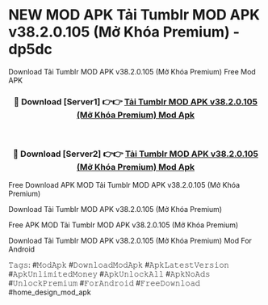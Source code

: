 # NEW MOD APK Tải Tumblr MOD APK v38.2.0.105 (Mở Khóa Premium) - dp5dc
Download Tải Tumblr MOD APK v38.2.0.105 (Mở Khóa Premium) Free Mod APK

<div align="center">
<h3>🔴 Download [Server1] 👉👉 <a href="https://apk-comot.site?title=Tải_Tumblr_MOD_APK_v38.2.0.105_(Mở_Khóa_Premium)">Tải Tumblr MOD APK v38.2.0.105 (Mở Khóa Premium) Mod Apk</a></h3><br>

<h3>🔴 Download [Server2] 👉👉 <a href="https://apk-comot.site?title=Tải_Tumblr_MOD_APK_v38.2.0.105_(Mở_Khóa_Premium)">Tải Tumblr MOD APK v38.2.0.105 (Mở Khóa Premium) Mod Apk</a></h3>
</div>


Free Download APK MOD Tải Tumblr MOD APK v38.2.0.105 (Mở Khóa Premium)

Download Tải Tumblr MOD APK v38.2.0.105 (Mở Khóa Premium) 

Free APK MOD Tải Tumblr MOD APK v38.2.0.105 (Mở Khóa Premium) 

Download Tải Tumblr MOD APK v38.2.0.105 (Mở Khóa Premium) Mod For Android

𝚃𝚊𝚐𝚜: #𝙼𝚘𝚍𝙰𝚙𝚔 #𝙳𝚘𝚠𝚗𝚕𝚘𝚊𝚍𝙼𝚘𝚍𝙰𝚙𝚔 #𝙰𝚙𝚔𝙻𝚊𝚝𝚎𝚜𝚝𝚅𝚎𝚛𝚜𝚒𝚘𝚗 #𝙰𝚙𝚔𝚄𝚗𝚕𝚒𝚖𝚒𝚝𝚎𝚍𝙼𝚘𝚗𝚎𝚢 #𝙰𝚙𝚔𝚄𝚗𝚕𝚘𝚌𝚔𝙰𝚕𝚕 #𝙰𝚙𝚔𝙽𝚘𝙰𝚍𝚜 #𝚄𝚗𝚕𝚘𝚌𝚔𝙿𝚛𝚎𝚖𝚒𝚞𝚖 #𝙵𝚘𝚛𝙰𝚗𝚍𝚛𝚘𝚒𝚍 #𝙵𝚛𝚎𝚎𝙳𝚘𝚠𝚗𝚕𝚘𝚊𝚍 #home_design_mod_apk